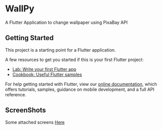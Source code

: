 # WallPy

A Flutter Application to change wallpaper using PixaBay API
## Getting Started

This project is a starting point for a Flutter application.

A few resources to get you started if this is your first Flutter project:

- [Lab: Write your first Flutter app](https://flutter.dev/docs/get-started/codelab)
- [Cookbook: Useful Flutter samples](https://flutter.dev/docs/cookbook)

For help getting started with Flutter, view our
[online documentation](https://flutter.dev/docs), which offers tutorials,
samples, guidance on mobile development, and a full API reference.

## ScreenShots
  Some attached screens [Here](https://drive.google.com/open?id=1QavZCyMpGCGtg3X-5ke2VLTkumJV0fYJ)
